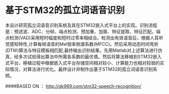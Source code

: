 # 基于STM32的孤立词语音识别

本设计研究孤立词语音识别系统及其在STM32嵌入式平台上的实现。识别流程是：预滤波、ADC、分帧、端点检测、预加重、加窗、特征提取、特征匹配。端点检测(VAD)采用短时幅度和短时过零率相结合。检测出有效语音后，根据人耳听觉感知特性,计算每帧语音的Mel频率倒谱系数(MFCC)。然后采用动态时间弯折(DTW)算法与特征模板相匹配,最终输出识别结果。先用Matlab对上述算法进行仿真，经多次试验得出算法中所需各系数的最优值。然后将算法移植到STM32嵌入式平台，移植过程中根据嵌入式平台存储空间相对较小、计算能力也相对较弱的实际情况，对算法进行优化。最终设计并制作出基于STM32的孤立词语音识别系统。


####BASED ON ：
http://gk969.com/stm32-speech-recognition/

